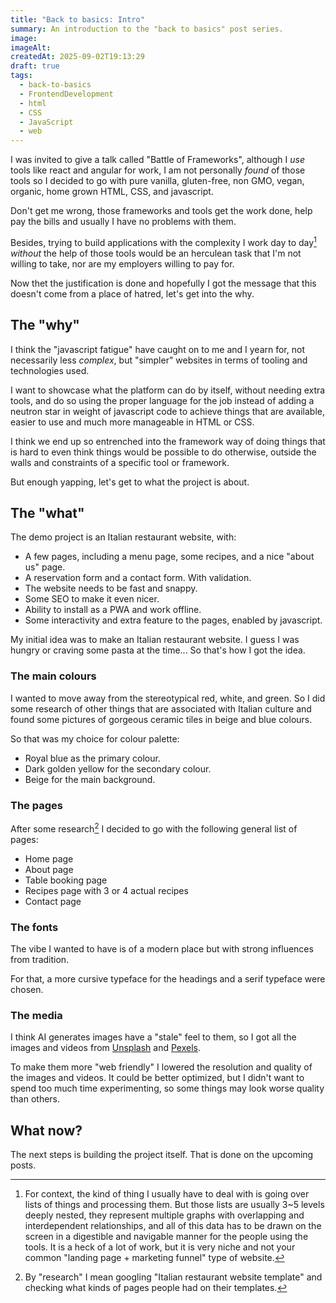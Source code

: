 ```yaml
---
title: "Back to basics: Intro"
summary: An introduction to the "back to basics" post series.
image:
imageAlt:
createdAt: 2025-09-02T19:13:29
draft: true
tags:
  - back-to-basics
  - FrontendDevelopment
  - html
  - CSS
  - JavaScript
  - web
---
```

I was invited to give a talk called "Battle of Frameworks", although I _use_ tools like react and angular for work, I am not personally _found_ of those tools so I decided to go with pure vanilla, gluten-free, non GMO, vegan, organic, home grown HTML, CSS, and javascript.

Don't get me wrong, those frameworks and tools get the work done, help pay the bills and usually I have no problems with them.

Besides, trying to build applications with the complexity I work day to day[^1] _without_ the help of those tools would be an herculean task that I'm not willing to take, nor are my employers willing to pay for.

Now thet the justification is done and hopefully I got the message that this doesn't come from a place of hatred, let's get into the why.

## The "why"

I think the "javascript fatigue" have caught on to me and I yearn for, not necessarily less _complex_, but "simpler" websites in terms of tooling and technologies used.

I want to showcase what the platform can do by itself, without needing extra tools, and do so using the proper language for the job instead of adding a neutron star in weight of javascript code to achieve things that are available, easier to use and much more manageable in HTML or CSS.

I think we end up so entrenched into the framework way of doing things that is hard to even think things would be possible to do otherwise, outside the walls and constraints of a specific tool or framework.

But enough yapping, let's get to what the project is about.

## The "what"

The demo project is an Italian restaurant website, with:
- A few pages, including a menu page, some recipes, and a nice "about us" page.
- A reservation form and a contact form. With validation.
- The website needs to be fast and snappy.
- Some SEO to make it even nicer.
- Ability to install as a PWA and work offline.
- Some interactivity and extra feature to the pages, enabled by javascript.

My initial idea was to make an Italian restaurant website. I guess I was hungry or craving some pasta at the time... So that's how I got the idea.

### The main colours

I wanted to move away from the stereotypical red, white, and green. So I did some research of other things that are associated with Italian culture and found some pictures of gorgeous ceramic tiles in beige and blue colours.

So that was my choice for colour palette:
- Royal blue as the primary colour.
- Dark golden yellow for the secondary colour.
- Beige for the main background.

### The pages

After some research[^3] I decided to go with the following general list of pages:
- Home page
- About page
- Table booking page
- Recipes page with 3 or 4 actual recipes
- Contact page

### The fonts

The vibe I wanted to have is of a modern place but with strong influences from tradition.

For that, a more cursive typeface for the headings and a serif typeface were chosen.

### The media

I think AI generates images have a "stale" feel to them, so I got all the images and videos from [Unsplash](https://unsplash.com/) and [Pexels](https://www.pexels.com/).

To make them more "web friendly" I lowered the resolution and quality of the images and videos. It could be better optimized, but I didn't want to spend too much time experimenting, so some things may look worse quality than others.

## What now?

The next steps is building the project itself. That is done on the upcoming posts.

[^1]: For context, the kind of thing I usually have to deal with is going over lists of things and processing them. But those lists are usually 3~5 levels deeply nested, they represent multiple graphs with overlapping and interdependent relationships, and all of this data has to be drawn on the screen in a digestible and navigable manner for the people using the tools. It is a heck of a lot of work, but it is very niche and not your common "landing page + marketing funnel" type of website.

[^2]: Totally possible to add video game controller support to web pages. But it is a little clunky and a little bit annoying to get working.

[^3]: By "research" I mean googling "Italian restaurant website template" and checking what kinds of pages people had on their templates.